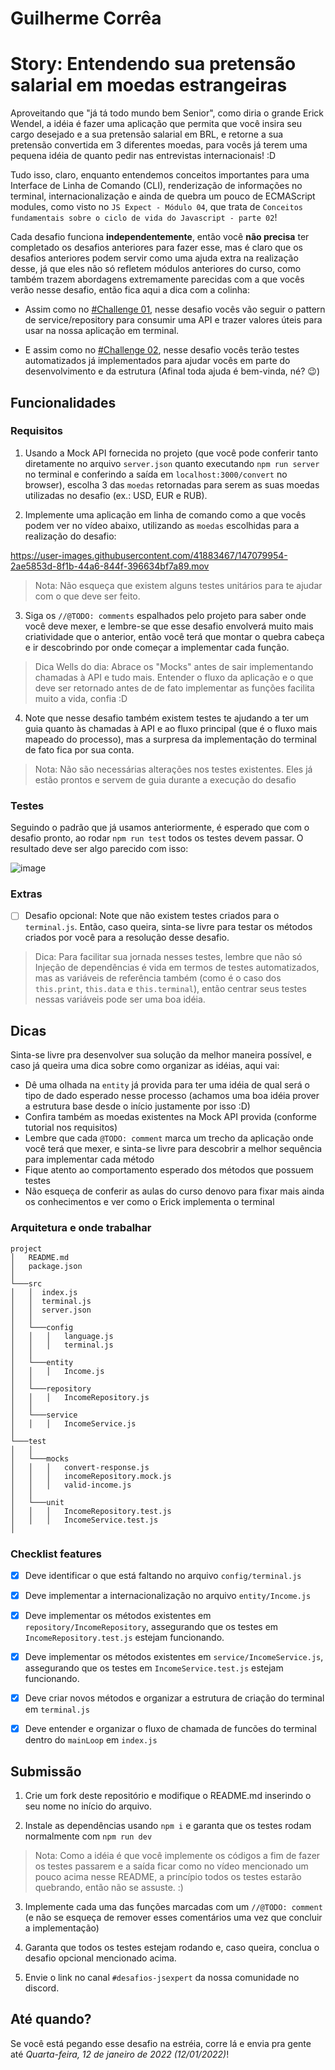 # Guilherme Corrêa

# Story: Entendendo sua pretensão salarial em moedas estrangeiras

Aproveitando que "já tá todo mundo bem Senior", como diria o grande Erick Wendel, a idéia é fazer
uma aplicação que permita que você insira seu cargo desejado e a sua pretensão salarial em BRL, e retorne a sua pretensão convertida em 3 diferentes moedas, para vocês já terem uma pequena idéia de
quanto pedir nas entrevistas internacionais! :D

Tudo isso, claro, enquanto entendemos conceitos importantes para uma Interface de Linha de Comando (CLI), renderização de informações no terminal, internacionalização e ainda de quebra um pouco de ECMAScript modules, como visto no `JS Expect - Módulo 04`, que trata de `Conceitos fundamentais sobre o ciclo de vida do Javascript - parte 02`!

Cada desafio funciona **independentemente**, então você **não precisa** ter completado os desafios anteriores para fazer esse, mas é claro que os desafios anteriores podem servir como uma ajuda extra na realização desse, já que eles não só refletem módulos anteriores do curso, como também trazem abordagens extremamente parecidas com a que vocês verão nesse desafio, então fica aqui a dica com a colinha:

- Assim como no [#Challenge 01](https://github.com/training-erickwendel/jsexpert-exercicio01-pokeapi), nesse desafio vocês vão seguir o pattern de service/repository para consumir uma API e trazer valores úteis para usar na nossa aplicação em terminal.

- E assim como no [#Challenge 02](https://github.com/training-erickwendel/jsexpert-challenge02-lifecycle), nesse desafio vocês terão testes automatizados já implementados para ajudar vocês em parte do desenvolvimento e da estrutura (Afinal toda ajuda é bem-vinda, né? 😉)

## Funcionalidades

### Requisitos

1. Usando a Mock API fornecida no projeto (que você pode conferir tanto diretamente no arquivo `server.json` quanto executando `npm run server` no terminal e conferindo a saída em `localhost:3000/convert` no browser), escolha 3 das `moedas` retornadas para serem as suas moedas utilizadas no desafio (ex.: USD, EUR e RUB).

2. Implemente uma aplicação em linha de comando como a que vocês podem ver no vídeo abaixo, utilizando as `moedas` escolhidas para a realização do desafio:

https://user-images.githubusercontent.com/41883467/147079954-2ae5853d-8f1b-44a6-844f-396634bf7a89.mov

> Nota: Não esqueça que existem alguns testes unitários para te ajudar com o que deve ser feito.

3. Siga os `//@TODO: comments` espalhados pelo projeto para saber onde você deve mexer, e lembre-se que esse desafio envolverá muito mais criatividade que o anterior, então você terá que montar o quebra cabeça e ir descobrindo por onde começar a implementar cada função.

> Dica Wells do dia: Abrace os "Mocks" antes de sair implementando chamadas à API e tudo mais. Entender o fluxo da aplicação e o que deve ser retornado antes de de fato implementar as funções facilita muito a vida, confia :D

4. Note que nesse desafio também existem testes te ajudando a ter um guia quanto às chamadas à API e ao fluxo principal (que é o fluxo mais mapeado do processo), mas a surpresa da implementação do terminal de fato fica por sua conta.

> Nota: Não são necessárias alterações nos testes existentes. Eles já estão prontos e servem de guia durante a execução do desafio

### Testes

Seguindo o padrão que já usamos anteriormente, é esperado que com o desafio pronto, ao rodar `npm run test` todos os testes devem passar. O resultado deve ser algo parecido com isso:

![image](https://user-images.githubusercontent.com/41883467/147080202-a47b8873-6e00-4d4e-b94b-a5e95933c50b.png)

### Extras

- [ ] Desafio opcional: Note que não existem testes criados para o `terminal.js`. Então, caso queira, sinta-se livre para testar os métodos criados por você para a resolução desse desafio.

> Dica: Para facilitar sua jornada nesses testes, lembre que não só Injeção de dependências é vida em termos de testes automatizados, mas as variáveis de referência também (como é o caso dos `this.print`, `this.data` e `this.terminal`), então centrar seus testes nessas variáveis pode ser uma boa idéia.

## Dicas

Sinta-se livre pra desenvolver sua solução da melhor maneira possível, e caso já queira uma dica sobre como organizar as idéias, aqui vai:

- Dê uma olhada na `entity` já provida para ter uma idéia de qual será o tipo de dado esperado nesse processo (achamos uma boa idéia prover a estrutura base desde o início justamente por isso :D)
- Confira também as moedas existentes na Mock API provida (conforme tutorial nos requisitos)
- Lembre que cada `@TODO: comment` marca um trecho da aplicação onde você terá que mexer, e sinta-se livre para descobrir a melhor sequência para implementar cada método
- Fique atento ao comportamento esperado dos métodos que possuem testes
- Não esqueça de conferir as aulas do curso denovo para fixar mais ainda os conhecimentos e ver como o Erick implementa o terminal

### Arquitetura e onde trabalhar

```
project
│   README.md
│   package.json
│
└───src
│   │  index.js
│   │  terminal.js
│   │  server.json
│   │
│   └───config
│   │   │   language.js
│   │   │   terminal.js
│   │
│   └───entity
│   │   │   Income.js
│   │
│   └───repository
│   │   │   IncomeRepository.js
│   │
│   └───service
│   │   │   IncomeService.js
│
└───test
│   │
│   └───mocks
│   │   │   convert-response.js
│   │   │   incomeRepository.mock.js
│   │   │   valid-income.js
│   │
│   └───unit
│   │   │   IncomeRepository.test.js
│   │   │   IncomeService.test.js
│
```

### Checklist features

- [x] Deve identificar o que está faltando no arquivo `config/terminal.js`

- [x] Deve implementar a internacionalização no arquivo `entity/Income.js`

- [x] Deve implementar os métodos existentes em `repository/IncomeRepository`, assegurando que os testes em `IncomeRepository.test.js` estejam funcionando.

- [x] Deve implementar os métodos existentes em `service/IncomeService.js`, assegurando que os testes em `IncomeService.test.js` estejam funcionando.

- [x] Deve criar novos métodos e organizar a estrutura de criação do terminal em `terminal.js`

- [x] Deve entender e organizar o fluxo de chamada de funcões do terminal dentro do `mainLoop` em `index.js`

## Submissão

1. Crie um fork deste repositório e modifique o README.md inserindo o seu nome no início do arquivo.

2. Instale as dependências usando `npm i` e garanta que os testes rodam normalmente com `npm run dev`

> Nota: Como a idéia é que você implemente os códigos a fim de fazer os testes passarem e a saída ficar como no vídeo mencionado um pouco acima nesse README, a princípio todos os testes estarão quebrando, então não se assuste. :)

3. Implemente cada uma das funções marcadas com um `//@TODO: comment` (e não se esqueça de remover esses comentários uma vez que concluir a implementação)

4. Garanta que todos os testes estejam rodando e, caso queira, conclua o desafio opcional mencionado acima.

5. Envie o link no canal `#desafios-jsexpert` da nossa comunidade no discord.

## Até quando?

Se você está pegando esse desafio na estréia, corre lá e envia pra gente até _Quarta-feira, 12 de janeiro de 2022 (12/01/2022)_!
